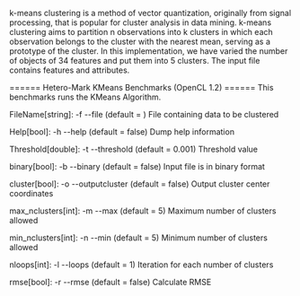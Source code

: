 k-means clustering is a method of vector quantization, originally from
 signal processing, that is popular for cluster analysis in data mining.
 k-means clustering aims to partition n observations into k clusters in
 which each observation belongs to the cluster with the nearest mean,
 serving as a prototype of the cluster. In this implementation, we have
 varied the number of objects of 34 features and put them into 5 clusters.
 The input file contains features and attributes.

====== Hetero-Mark KMeans Benchmarks (OpenCL 1.2) ======
This benchmarks runs the KMeans Algorithm.

FileName[string]: -f --file (default = )
  File containing data to be clustered

Help[bool]: -h --help (default = false)
  Dump help information

Threshold[double]: -t --threshold (default = 0.001)
  Threshold value

binary[bool]: -b --binary (default = false)
  Input file is in binary format

cluster[bool]: -o --outputcluster (default = false)
  Output cluster center coordinates

max_nclusters[int]: -m --max (default = 5)
  Maximum number of clusters allowed

min_nclusters[int]: -n --min (default = 5)
  Minimum number of clusters allowed

nloops[int]: -l --loops (default = 1)
  Iteration for each number of clusters

rmse[bool]: -r --rmse (default = false)
  Calculate RMSE
